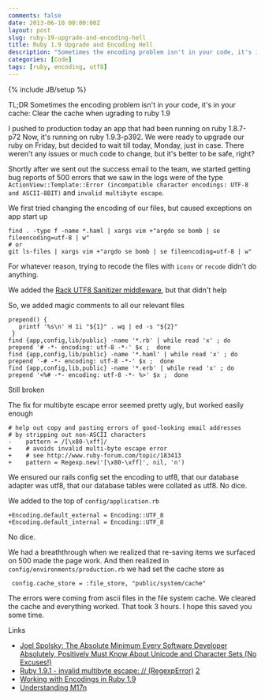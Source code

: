 ```yaml
---
comments: false
date: 2013-06-10 00:00:00Z
layout: post
slug: ruby-19-upgrade-and-encoding-hell
title: Ruby 1.9 Upgrade and Encoding Hell
description: "Sometimes the encoding problem isn't in your code, it's in your cache"
categories: [Code]
tags: [ruby, encoding, utf8]
---
```

{% include JB/setup %}

TL;DR Sometimes the encoding problem isn't in your code, it's in your cache:
Clear the cache when ugrading to ruby 1.9

I pushed to production today an app that had been running on ruby 1.8.7-p72
Now, it's running on ruby 1.9.3-p392. We were ready to upgrade our ruby on
Friday, but decided to wait till today, Monday, just in case.  There weren't
any issues or much code to change, but it's better to be safe, right?

Shortly after we sent out the success email to the team, we started getting bug
reports of 500 errors that we saw in the logs were of the type
`ActionView::Template::Error (incompatible character encodings: UTF-8 and ASCII-8BIT)`
and `invalid multibyte escape`.

We first tried changing the encoding of our files, but caused exceptions on app start up

    find . -type f -name *.haml | xargs vim +"argdo se bomb | se fileencoding=utf-8 | w"
    # or
    git ls-files | xargs vim +"argdo se bomb | se fileencoding=utf-8 | w"

For whatever reason, trying to recode the files with `iconv` or `recode` didn't do anything.

We added the [Rack UTF8 Sanitizer middleware](http://whitequark.org/blog/2013/03/05/rack-utf8sanitizer/), but that didn't help

So, we added magic comments to all our relevant files

    prepend() {
       printf '%s\n' H 1i "${1}" . wq | ed -s "${2}"
     }
    find {app,config,lib/public} -name '*.rb' | while read 'x' ; do  prepend '# -*- encoding: utf-8 -*-' $x ;  done
    find {app,config,lib/public} -name '*.haml' | while read 'x' ; do  prepend '-# -*- encoding: utf-8 -*-' $x ;  done
    find {app,config,lib,public} -name '*.erb' | while read 'x' ; do  prepend '<%# -*- encoding: utf-8 -*- %>' $x ;  done

Still broken

The fix for multibyte escape error seemed pretty ugly, but worked easily enough

    # help out copy and pasting errors of good-looking email addresses
    # by stripping out non-ASCII characters
    -    pattern = /[\x80-\xff]/
    +    # avoids invalid multi-byte escape error
    +    # see http://www.ruby-forum.com/topic/183413
    +    pattern = Regexp.new('[\x80-\xff]', nil, 'n')

We ensured our rails config set the encoding to utf8, that our database adapter was utf8, that our database tables
were collated as utf8. No dice.

We added to the top of `config/application.rb`

    +Encoding.default_external = Encoding::UTF_8
    +Encoding.default_internal = Encoding::UTF_8

No dice.

We had a breaththrough when we realized that re-saving items we surfaced on 500 made the page work.
And then realized in `config/environments/production.rb` we had set the cache store as

     config.cache_store = :file_store, "public/system/cache"

The errors were coming from ascii files in the file system cache.  We cleared the cache and everything worked.
That took 3 hours. I hope this saved you some time.

Links

* [Joel Spolsky: The Absolute Minimum Every Software Developer Absolutely, Positively Must Know About Unicode and Character Sets (No Excuses!)](http://www.joelonsoftware.com/articles/Unicode.html)
* [Ruby 1.9.1 - invalid multibyte escape: // (RegexpError)](http://www.ruby-forum.com/topic/183413) [2](http://stackoverflow.com/a/3588872/879854)
* [Working with Encodings in Ruby 1.9](http://nuclearsquid.com/writings/ruby-1-9-encodings/)
* [Understanding M17n](http://web.archive.org/web/20120805034228/http://blog.grayproductions.net/articles/understanding_m17n)
